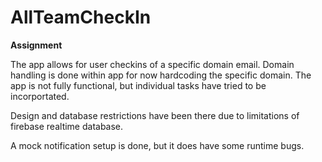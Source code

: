 # AllTeamCheckIn

**Assignment**

The app allows for user checkins of a specific domain email. 
Domain handling is done within app for now hardcoding the specific domain. 
The app is not fully functional, but individual tasks have tried to be incorportated. 

Design and database restrictions have been there due to limitations of firebase realtime database. 

A mock notification setup is done, but it does have some runtime bugs.
